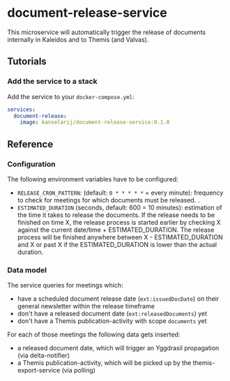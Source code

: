 # document-release-service
This microservice will automatically trigger the release of documents internally in Kaleidos and to Themis (and Valvas).

## Tutorials
### Add the service to a stack
Add the service to your `docker-compose.yml`:

```yaml
services:
  document-release:
    image: kanselarij/document-release-service:0.1.0
```


## Reference
### Configuration

The following environment variables have to be configured:
* `RELEASE_CRON_PATTERN`: (default: `0 * * * * *` = every minute): frequency to check for meetings for which documents must be released.
.
* `ESTIMATED_DURATION` (seconds, default: 600 = 10 minutes): estimation of the time it takes to release the documents. If the release needs to be finished on time X, the release process is started earlier by checking X against the current date/time + ESTIMATED_DURATION.
The release process will be finished anywhere between X - ESTIMATED_DURATION and X or past X if the ESTIMATED_DURATION is lower than the actual duration.

### Data model
The service queries for meetings which:
- have a scheduled document release date (`ext:issuedDocDate`) on their general newsletter within the release timeframe
- don't have a released document date (`ext:releasedDocuments`) yet
- don't have a Themis publication-activity with scope `documents` yet

For each of those meetings the following data gets inserted:
- a released document date, which will trigger an Yggdrasil propagation (via delta-notifier)
- a Themis publication-activity, which will be picked up by the themis-export-service (via polling)

